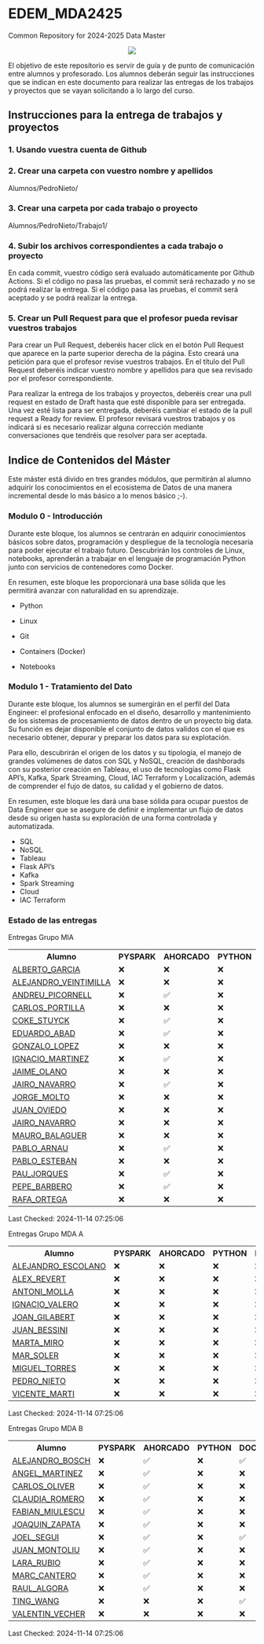 # EDEM_MDA2425
Common Repository for 2024-2025 Data Master

<div align=center><img src="https://edem.eu/wp-content/uploads/2019/11/peces_edem.png" /></div>

El objetivo de este repositorio es servir de guía y de punto de comunicación entre alumnos y profesorado. Los alumnos deberán seguir las instrucciones que se indican en este documento para realizar las entregas de los trabajos y proyectos que se vayan solicitando a lo largo del curso.

## Instrucciones para la entrega de trabajos y proyectos

### 1. Usando vuestra cuenta de Github

### 2. Crear una carpeta con vuestro nombre y apellidos

Alumnos/PedroNieto/

### 3. Crear una carpeta por cada trabajo o proyecto

Alumnos/PedroNieto/Trabajo1/

### 4. Subir los archivos correspondientes a cada trabajo o proyecto

En cada commit, vuestro código será evaluado automáticamente por Github Actions. Si el código no pasa las pruebas, el commit será rechazado y no se podrá realizar la entrega. Si el código pasa las pruebas, el commit será aceptado y se podrá realizar la entrega.


### 5. Crear un Pull Request para que el profesor pueda revisar vuestros trabajos

Para crear un Pull Request, deberéis hacer click en el botón Pull Request que aparece en la parte superior derecha de la página. Esto creará una petición para que el profesor revise vuestros trabajos. En el título del Pull Request deberéis indicar vuestro nombre y apellidos para que sea revisado por el profesor correspondiente.

Para realizar la entrega de los trabajos y proyectos, deberéis crear una pull request en estado de Draft hasta que esté disponible para ser entregada. Una vez esté lista para ser entregada, deberéis cambiar el estado de la pull request a Ready for review. El profesor revisará vuestros trabajos y os indicará si es necesario realizar alguna corrección mediante conversaciones que tendréis que resolver para ser aceptada.

## Indice de Contenidos del Máster

Este máster está divido en tres grandes módulos, que permitirán al alumno adquirir los conocimientos en el ecosistema de Datos de una manera incremental desde lo más básico a lo menos básico ;-).

### Modulo 0 - Introducción 
Durante este bloque, los alumnos se centrarán en adquirir conocimientos básicos sobre datos, programación y despliegue de la tecnología necesaria para poder ejecutar el trabajo futuro. Descubrirán los controles de Linux, notebooks, aprenderán a trabajar en el lenguaje de programación Python junto con servicios de contenedores como Docker.

En resumen, este bloque les proporcionará una base sólida que les permitirá avanzar con naturalidad en su aprendizaje.

- Python

- Linux

- Git

- Containers (Docker)

- Notebooks

### Modulo 1 - Tratamiento del Dato
Durante este bloque, los alumnos se sumergirán en el perfil del Data Engineer: el profesional enfocado en el diseño, desarrollo y mantenimiento de los sistemas de procesamiento de datos dentro de un proyecto big data. Su función es dejar disponible el conjunto de datos validos con el que es necesario obtener, depurar y preparar los datos para su explotación.

Para ello, descubrirán el origen de los datos y su tipología, el manejo de grandes volúmenes de datos con SQL y NoSQL, creación de dashborads con su posterior creación en Tableau, el uso de tecnologías como Flask API’s, Kafka, Spark Streaming, Cloud, IAC Terraform y Localización, además de comprender el fujo de datos, su calidad y el gobierno de datos.

En resumen, este bloque les dará una base sólida para ocupar puestos de Data Engineer que se asegure de definir e implementar un flujo de datos desde su origen hasta su exploración de una forma controlada y automatizada.

- SQL
- NoSQL
- Tableau
- Flask API’s
- Kafka
- Spark Streaming
- Cloud
- IAC Terraform




### Estado de las entregas
Entregas Grupo MIA
<table>
<tr><th>Alumno</th>
<th>PYSPARK</th>
<th>AHORCADO</th>
<th>PYTHON</th>
<th>DOCKER</th>
<th>APIS</th>
<th>SQL</th>
<th>KAFKA</th>
<th>DEMO</th>
<th>LINUX</th>
</tr>
<tr>
<tr>
<td><a href='https://github.com/a10pepo/EDEM_MDA2425/tree/main/ALUMNOS/MIA/ALBERTO_GARCIA'>ALBERTO_GARCIA</a></td>
<td>❌</td>
<td>❌</td>
<td>❌</td>
<td>❌</td>
<td>❌</td>
<td>❌</td>
<td>❌</td>
<td>✅</td>
<td>✅</td>
</tr>
<tr>
<td><a href='https://github.com/a10pepo/EDEM_MDA2425/tree/main/ALUMNOS/MIA/ALEJANDRO_VEINTIMILLA'>ALEJANDRO_VEINTIMILLA</a></td>
<td>❌</td>
<td>❌</td>
<td>❌</td>
<td>❌</td>
<td>❌</td>
<td>❌</td>
<td>❌</td>
<td>✅</td>
<td>✅</td>
</tr>
<tr>
<td><a href='https://github.com/a10pepo/EDEM_MDA2425/tree/main/ALUMNOS/MIA/ANDREU_PICORNELL'>ANDREU_PICORNELL</a></td>
<td>❌</td>
<td>✅</td>
<td>❌</td>
<td>✅</td>
<td>❌</td>
<td>❌</td>
<td>❌</td>
<td>✅</td>
<td>✅</td>
</tr>
<tr>
<td><a href='https://github.com/a10pepo/EDEM_MDA2425/tree/main/ALUMNOS/MIA/CARLOS_PORTILLA'>CARLOS_PORTILLA</a></td>
<td>❌</td>
<td>❌</td>
<td>❌</td>
<td>❌</td>
<td>❌</td>
<td>❌</td>
<td>❌</td>
<td>❌</td>
<td>✅</td>
</tr>
<tr>
<td><a href='https://github.com/a10pepo/EDEM_MDA2425/tree/main/ALUMNOS/MIA/COKE_STUYCK'>COKE_STUYCK</a></td>
<td>❌</td>
<td>✅</td>
<td>❌</td>
<td>❌</td>
<td>❌</td>
<td>❌</td>
<td>❌</td>
<td>✅</td>
<td>✅</td>
</tr>
<tr>
<td><a href='https://github.com/a10pepo/EDEM_MDA2425/tree/main/ALUMNOS/MIA/Eduardo_Abad'>EDUARDO_ABAD</a></td>
<td>❌</td>
<td>✅</td>
<td>❌</td>
<td>❌</td>
<td>❌</td>
<td>❌</td>
<td>❌</td>
<td>✅</td>
<td>✅</td>
</tr>
<tr>
<td><a href='https://github.com/a10pepo/EDEM_MDA2425/tree/main/ALUMNOS/MIA/GONZALO_LOPEZ'>GONZALO_LOPEZ</a></td>
<td>❌</td>
<td>❌</td>
<td>❌</td>
<td>❌</td>
<td>❌</td>
<td>❌</td>
<td>❌</td>
<td>✅</td>
<td>✅</td>
</tr>
<tr>
<td><a href='https://github.com/a10pepo/EDEM_MDA2425/tree/main/ALUMNOS/MIA/IGNACIO_MARTINEZ'>IGNACIO_MARTINEZ</a></td>
<td>❌</td>
<td>✅</td>
<td>❌</td>
<td>❌</td>
<td>❌</td>
<td>❌</td>
<td>❌</td>
<td>❌</td>
<td>✅</td>
</tr>
<tr>
<td><a href='https://github.com/a10pepo/EDEM_MDA2425/tree/main/ALUMNOS/MIA/JAIME_OLANO'>JAIME_OLANO</a></td>
<td>❌</td>
<td>❌</td>
<td>❌</td>
<td>❌</td>
<td>❌</td>
<td>❌</td>
<td>❌</td>
<td>✅</td>
<td>❌</td>
</tr>
<tr>
<td><a href='https://github.com/a10pepo/EDEM_MDA2425/tree/main/ALUMNOS/MIA/JAIRO_NAVARRO'>JAIRO_NAVARRO</a></td>
<td>❌</td>
<td>✅</td>
<td>❌</td>
<td>❌</td>
<td>❌</td>
<td>❌</td>
<td>❌</td>
<td>✅</td>
<td>✅</td>
</tr>
<tr>
<td><a href='https://github.com/a10pepo/EDEM_MDA2425/tree/main/ALUMNOS/MIA/JORGE_MOLTO'>JORGE_MOLTO</a></td>
<td>❌</td>
<td>❌</td>
<td>❌</td>
<td>❌</td>
<td>❌</td>
<td>❌</td>
<td>❌</td>
<td>✅</td>
<td>✅</td>
</tr>
<tr>
<td><a href='https://github.com/a10pepo/EDEM_MDA2425/tree/main/ALUMNOS/MIA/JUAN_OVIEDO'>JUAN_OVIEDO</a></td>
<td>❌</td>
<td>❌</td>
<td>❌</td>
<td>❌</td>
<td>❌</td>
<td>❌</td>
<td>❌</td>
<td>✅</td>
<td>✅</td>
</tr>
<tr>
<td><a href='https://github.com/a10pepo/EDEM_MDA2425/tree/main/ALUMNOS/MIA/Jairo_Navarro'>JAIRO_NAVARRO</a></td>
<td>❌</td>
<td>❌</td>
<td>❌</td>
<td>❌</td>
<td>❌</td>
<td>❌</td>
<td>❌</td>
<td>❌</td>
<td>❌</td>
</tr>
<tr>
<td><a href='https://github.com/a10pepo/EDEM_MDA2425/tree/main/ALUMNOS/MIA/MAURO_BALAGUER'>MAURO_BALAGUER</a></td>
<td>❌</td>
<td>❌</td>
<td>❌</td>
<td>❌</td>
<td>❌</td>
<td>❌</td>
<td>❌</td>
<td>✅</td>
<td>✅</td>
</tr>
<tr>
<td><a href='https://github.com/a10pepo/EDEM_MDA2425/tree/main/ALUMNOS/MIA/PABLO_ARNAU'>PABLO_ARNAU</a></td>
<td>❌</td>
<td>✅</td>
<td>❌</td>
<td>✅</td>
<td>❌</td>
<td>✅</td>
<td>❌</td>
<td>✅</td>
<td>✅</td>
</tr>
<tr>
<td><a href='https://github.com/a10pepo/EDEM_MDA2425/tree/main/ALUMNOS/MIA/PABLO_ESTEBAN'>PABLO_ESTEBAN</a></td>
<td>❌</td>
<td>❌</td>
<td>❌</td>
<td>✅</td>
<td>❌</td>
<td>❌</td>
<td>❌</td>
<td>✅</td>
<td>✅</td>
</tr>
<tr>
<td><a href='https://github.com/a10pepo/EDEM_MDA2425/tree/main/ALUMNOS/MIA/PAU_JORQUES'>PAU_JORQUES</a></td>
<td>❌</td>
<td>✅</td>
<td>❌</td>
<td>✅</td>
<td>❌</td>
<td>❌</td>
<td>❌</td>
<td>✅</td>
<td>✅</td>
</tr>
<tr>
<td><a href='https://github.com/a10pepo/EDEM_MDA2425/tree/main/ALUMNOS/MIA/PEPE_BARBERO'>PEPE_BARBERO</a></td>
<td>❌</td>
<td>✅</td>
<td>❌</td>
<td>❌</td>
<td>❌</td>
<td>✅</td>
<td>❌</td>
<td>❌</td>
<td>✅</td>
</tr>
<tr>
<td><a href='https://github.com/a10pepo/EDEM_MDA2425/tree/main/ALUMNOS/MIA/RAFA_ORTEGA'>RAFA_ORTEGA</a></td>
<td>❌</td>
<td>❌</td>
<td>❌</td>
<td>❌</td>
<td>❌</td>
<td>❌</td>
<td>❌</td>
<td>❌</td>
<td>✅</td>
</tr>
</table>

Last Checked: 2024-11-14 07:25:06


Entregas Grupo MDA A
<table>
<tr><th>Alumno</th>
<th>PYSPARK</th>
<th>AHORCADO</th>
<th>PYTHON</th>
<th>DOCKER</th>
<th>APIS</th>
<th>SQL</th>
<th>KAFKA</th>
<th>DEMO</th>
<th>LINUX</th>
</tr>
<tr>
<tr>
<td><a href='https://github.com/a10pepo/EDEM_MDA2425/tree/main/ALUMNOS/MDAA/ALEJANDRO_ESCOLANO'>ALEJANDRO_ESCOLANO</a></td>
<td>❌</td>
<td>❌</td>
<td>❌</td>
<td>❌</td>
<td>❌</td>
<td>❌</td>
<td>❌</td>
<td>✅</td>
<td>❌</td>
</tr>
<tr>
<td><a href='https://github.com/a10pepo/EDEM_MDA2425/tree/main/ALUMNOS/MDAA/ALEX_REVERT'>ALEX_REVERT</a></td>
<td>❌</td>
<td>❌</td>
<td>❌</td>
<td>❌</td>
<td>❌</td>
<td>❌</td>
<td>❌</td>
<td>✅</td>
<td>✅</td>
</tr>
<tr>
<td><a href='https://github.com/a10pepo/EDEM_MDA2425/tree/main/ALUMNOS/MDAA/ANTONI_MOLLA'>ANTONI_MOLLA</a></td>
<td>❌</td>
<td>❌</td>
<td>❌</td>
<td>❌</td>
<td>❌</td>
<td>❌</td>
<td>❌</td>
<td>✅</td>
<td>✅</td>
</tr>
<tr>
<td><a href='https://github.com/a10pepo/EDEM_MDA2425/tree/main/ALUMNOS/MDAA/IGNACIO_VALERO'>IGNACIO_VALERO</a></td>
<td>❌</td>
<td>❌</td>
<td>❌</td>
<td>❌</td>
<td>❌</td>
<td>❌</td>
<td>❌</td>
<td>✅</td>
<td>✅</td>
</tr>
<tr>
<td><a href='https://github.com/a10pepo/EDEM_MDA2425/tree/main/ALUMNOS/MDAA/JOAN_GILABERT'>JOAN_GILABERT</a></td>
<td>❌</td>
<td>❌</td>
<td>❌</td>
<td>❌</td>
<td>❌</td>
<td>❌</td>
<td>❌</td>
<td>✅</td>
<td>✅</td>
</tr>
<tr>
<td><a href='https://github.com/a10pepo/EDEM_MDA2425/tree/main/ALUMNOS/MDAA/JUAN_BESSINI'>JUAN_BESSINI</a></td>
<td>❌</td>
<td>❌</td>
<td>❌</td>
<td>❌</td>
<td>❌</td>
<td>❌</td>
<td>❌</td>
<td>✅</td>
<td>✅</td>
</tr>
<tr>
<td><a href='https://github.com/a10pepo/EDEM_MDA2425/tree/main/ALUMNOS/MDAA/MARTA_MIRO'>MARTA_MIRO</a></td>
<td>❌</td>
<td>❌</td>
<td>❌</td>
<td>❌</td>
<td>❌</td>
<td>❌</td>
<td>❌</td>
<td>✅</td>
<td>✅</td>
</tr>
<tr>
<td><a href='https://github.com/a10pepo/EDEM_MDA2425/tree/main/ALUMNOS/MDAA/MAR_SOLER'>MAR_SOLER</a></td>
<td>❌</td>
<td>❌</td>
<td>❌</td>
<td>❌</td>
<td>❌</td>
<td>❌</td>
<td>❌</td>
<td>✅</td>
<td>✅</td>
</tr>
<tr>
<td><a href='https://github.com/a10pepo/EDEM_MDA2425/tree/main/ALUMNOS/MDAA/MIGUEL_TORRES'>MIGUEL_TORRES</a></td>
<td>❌</td>
<td>❌</td>
<td>❌</td>
<td>❌</td>
<td>❌</td>
<td>❌</td>
<td>❌</td>
<td>✅</td>
<td>✅</td>
</tr>
<tr>
<td><a href='https://github.com/a10pepo/EDEM_MDA2425/tree/main/ALUMNOS/MDAA/PEDRO_NIETO'>PEDRO_NIETO</a></td>
<td>❌</td>
<td>❌</td>
<td>❌</td>
<td>❌</td>
<td>❌</td>
<td>✅</td>
<td>✅</td>
<td>❌</td>
<td>✅</td>
</tr>
<tr>
<td><a href='https://github.com/a10pepo/EDEM_MDA2425/tree/main/ALUMNOS/MDAA/VICENTE_MARTI'>VICENTE_MARTI</a></td>
<td>❌</td>
<td>❌</td>
<td>❌</td>
<td>❌</td>
<td>❌</td>
<td>❌</td>
<td>❌</td>
<td>✅</td>
<td>❌</td>
</tr>
</table>

Last Checked: 2024-11-14 07:25:06

Entregas Grupo MDA B
<table>
<tr><th>Alumno</th>
<th>PYSPARK</th>
<th>AHORCADO</th>
<th>PYTHON</th>
<th>DOCKER</th>
<th>APIS</th>
<th>SQL</th>
<th>KAFKA</th>
<th>DEMO</th>
<th>LINUX</th>
</tr>
<tr>
<tr>
<td><a href='https://github.com/a10pepo/EDEM_MDA2425/tree/main/ALUMNOS/MDAB/ALEJANDRO_BOSCH'>ALEJANDRO_BOSCH</a></td>
<td>❌</td>
<td>✅</td>
<td>❌</td>
<td>✅</td>
<td>❌</td>
<td>✅</td>
<td>❌</td>
<td>❌</td>
<td>✅</td>
</tr>
<tr>
<td><a href='https://github.com/a10pepo/EDEM_MDA2425/tree/main/ALUMNOS/MDAB/ANGEL_MARTINEZ'>ANGEL_MARTINEZ</a></td>
<td>❌</td>
<td>✅</td>
<td>❌</td>
<td>❌</td>
<td>❌</td>
<td>❌</td>
<td>❌</td>
<td>❌</td>
<td>✅</td>
</tr>
<tr>
<td><a href='https://github.com/a10pepo/EDEM_MDA2425/tree/main/ALUMNOS/MDAB/CARLOS_OLIVER'>CARLOS_OLIVER</a></td>
<td>❌</td>
<td>✅</td>
<td>❌</td>
<td>❌</td>
<td>❌</td>
<td>✅</td>
<td>❌</td>
<td>✅</td>
<td>✅</td>
</tr>
<tr>
<td><a href='https://github.com/a10pepo/EDEM_MDA2425/tree/main/ALUMNOS/MDAB/CLAUDIA_ROMERO'>CLAUDIA_ROMERO</a></td>
<td>❌</td>
<td>✅</td>
<td>❌</td>
<td>❌</td>
<td>❌</td>
<td>❌</td>
<td>❌</td>
<td>✅</td>
<td>✅</td>
</tr>
<tr>
<td><a href='https://github.com/a10pepo/EDEM_MDA2425/tree/main/ALUMNOS/MDAB/FABIAN_MIULESCU'>FABIAN_MIULESCU</a></td>
<td>❌</td>
<td>✅</td>
<td>❌</td>
<td>❌</td>
<td>❌</td>
<td>❌</td>
<td>❌</td>
<td>❌</td>
<td>✅</td>
</tr>
<tr>
<td><a href='https://github.com/a10pepo/EDEM_MDA2425/tree/main/ALUMNOS/MDAB/JOAQUIN_ZAPATA'>JOAQUIN_ZAPATA</a></td>
<td>❌</td>
<td>✅</td>
<td>❌</td>
<td>❌</td>
<td>❌</td>
<td>❌</td>
<td>❌</td>
<td>❌</td>
<td>✅</td>
</tr>
<tr>
<td><a href='https://github.com/a10pepo/EDEM_MDA2425/tree/main/ALUMNOS/MDAB/JOEL_SEGUI'>JOEL_SEGUI</a></td>
<td>❌</td>
<td>✅</td>
<td>❌</td>
<td>✅</td>
<td>❌</td>
<td>✅</td>
<td>❌</td>
<td>✅</td>
<td>✅</td>
</tr>
<tr>
<td><a href='https://github.com/a10pepo/EDEM_MDA2425/tree/main/ALUMNOS/MDAB/JUAN_MONTOLIU'>JUAN_MONTOLIU</a></td>
<td>❌</td>
<td>✅</td>
<td>❌</td>
<td>❌</td>
<td>❌</td>
<td>❌</td>
<td>❌</td>
<td>✅</td>
<td>✅</td>
</tr>
<tr>
<td><a href='https://github.com/a10pepo/EDEM_MDA2425/tree/main/ALUMNOS/MDAB/LARA_RUBIO'>LARA_RUBIO</a></td>
<td>❌</td>
<td>✅</td>
<td>❌</td>
<td>❌</td>
<td>❌</td>
<td>❌</td>
<td>❌</td>
<td>✅</td>
<td>✅</td>
</tr>
<tr>
<td><a href='https://github.com/a10pepo/EDEM_MDA2425/tree/main/ALUMNOS/MDAB/MARC_CANTERO'>MARC_CANTERO</a></td>
<td>❌</td>
<td>✅</td>
<td>❌</td>
<td>❌</td>
<td>❌</td>
<td>❌</td>
<td>❌</td>
<td>❌</td>
<td>✅</td>
</tr>
<tr>
<td><a href='https://github.com/a10pepo/EDEM_MDA2425/tree/main/ALUMNOS/MDAB/RAUL_ALGORA'>RAUL_ALGORA</a></td>
<td>❌</td>
<td>✅</td>
<td>❌</td>
<td>❌</td>
<td>❌</td>
<td>❌</td>
<td>❌</td>
<td>❌</td>
<td>❌</td>
</tr>
<tr>
<td><a href='https://github.com/a10pepo/EDEM_MDA2425/tree/main/ALUMNOS/MDAB/TING_WANG'>TING_WANG</a></td>
<td>❌</td>
<td>❌</td>
<td>❌</td>
<td>✅</td>
<td>❌</td>
<td>❌</td>
<td>❌</td>
<td>✅</td>
<td>✅</td>
</tr>
<tr>
<td><a href='https://github.com/a10pepo/EDEM_MDA2425/tree/main/ALUMNOS/MDAB/VALENTIN_VECHER'>VALENTIN_VECHER</a></td>
<td>❌</td>
<td>❌</td>
<td>❌</td>
<td>❌</td>
<td>❌</td>
<td>❌</td>
<td>❌</td>
<td>✅</td>
<td>✅</td>
</tr>
</table>

Last Checked: 2024-11-14 07:25:06

